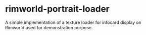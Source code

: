 # rimworld-portrait-loader

A simple implementation of a texture loader for infocard display on Rimworld used for demonstration purpose.
